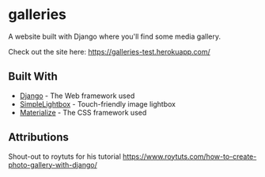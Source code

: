 # galleries

A website built with Django where you'll find some media gallery.

Check out the site here: https://galleries-test.herokuapp.com/

## Built With

* [Django](https://www.djangoproject.com/) - The Web framework used
* [SimpleLightbox](https://simplelightbox.com/) - Touch-friendly image lightbox
* [Materialize](https://materializecss.com/) - The CSS framework used


## Attributions

Shout-out to roytuts for his tutorial https://www.roytuts.com/how-to-create-photo-gallery-with-django/
